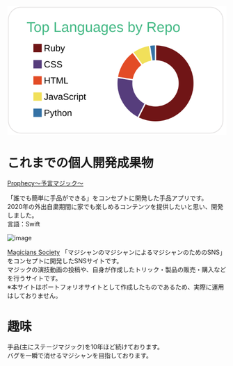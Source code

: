 [![](https://raw.githubusercontent.com/devmatsuko/devmatsuko/main/profile-summary-card-output/vue/1-repos-per-language.svg)](https://github.com/vn7n24fzkq/github-profile-summary-cards)

# これまでの個人開発成果物

[Prophecy〜予言マジック〜](https://apps.apple.com/jp/app/prophecy-%E4%BA%88%E8%A8%80%E3%83%9E%E3%82%B8%E3%83%83%E3%82%AF/id1528918453)

「誰でも簡単に手品ができる」をコンセプトに開発した手品アプリです。  
2020年の外出自粛期間に家でも楽しめるコンテンツを提供したいと思い、開発しました。  
言語：Swift  

![image](https://user-images.githubusercontent.com/66913121/102319583-7b4e5780-3fbe-11eb-8af7-98d20cb50c42.png)

[Magicians Society](https://magicians-society.com/)
「マジシャンのマジシャンによるマジシャンのためのSNS」をコンセプトに開発したSNSサイトです。  
マジックの演技動画の投稿や、自身が作成したトリック・製品の販売・購入などを行うサイトです。  
※本サイトはポートフォリオサイトとして作成したものであるため、実際に運用はしておりません。  

# 趣味
手品(主にステージマジック)を10年ほど続けております。  
バグを一瞬で消せるマジシャンを目指しております。  
